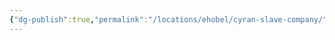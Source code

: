 ```yaml
---
{"dg-publish":true,"permalink":"/locations/ehobel/cyran-slave-company/","tags":["Location","Unexplored"],"updated":"2025-01-14T21:03:47.355+00:00"}
---
```


